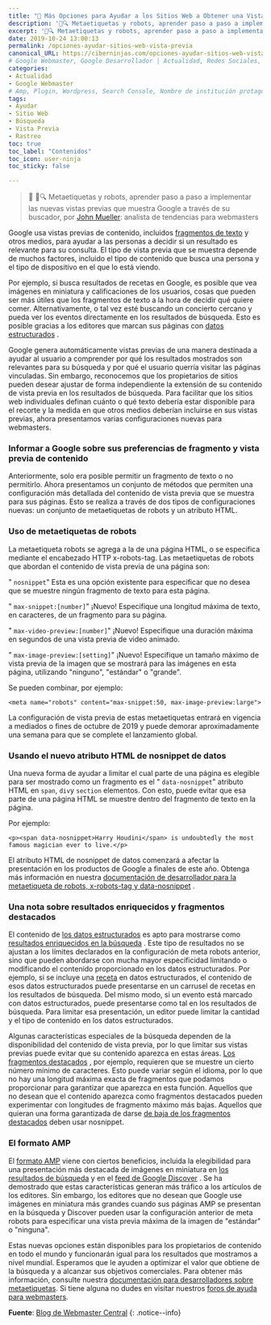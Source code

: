 ```yaml
---
title: "📰 Más Opciones para Ayudar a los Sitios Web a Obtener una Vista Previa de su Contenido en la Búsqueda de Google"
description: '📱🔍 Metaetiquetas y robots, aprender paso a paso a implementar las nuevas vistas previas que muestra Google a través de su buscador, por John Mueller'
excerpt: '📱🔍 Metaetiquetas y robots, aprender paso a paso a implementar las nuevas vistas previas que muestra Google a través de su buscador, por John Mueller'
date: 2019-10-24 13:00:13
permalink: /opciones-ayudar-sitios-web-vista-previa
canonical_URL: https://ciberninjas.com/opciones-ayudar-sitios-web-vista-previa
# Google Webmaster, Google Desarrollador | Actualidad, Redes Sociales, Robótica, Seguridad Informática, Software, SDK Multiplataforma, Educación, Genética
categories:
- Actualidad
- Google Webmaster
# Amp, Plugin, Wordpress, Search Console, Nombre de institución protagonistas de la noticia, de la persona o del software, sistema o SDK.
tags:
- Ayudar
- Sitio Web
- Búsqueda
- Vista Previa
- Rastreo
toc: true
toc_label: "Contenidos"
toc_icon: user-ninja
toc_sticky: false

---
```

> 📰 📱🔍 Metaetiquetas y robots, aprender paso a paso a implementar las nuevas vistas previas que muestra Google a través de su buscador, por [John Mueller](https://twitter.com/johnmu?rel=rel): analista de tendencias para webmasters

Google usa vistas previas de contenido, incluidos [fragmentos de texto](https://support.google.com/webmasters/answer/35624) y otros medios, para ayudar a las personas a decidir si un resultado es relevante para su consulta. El tipo de vista previa que se muestra depende de muchos factores, incluido el tipo de contenido que busca una persona y el tipo de dispositivo en el que lo está viendo.

Por ejemplo, si busca resultados de recetas en Google, es posible que vea imágenes en miniatura y calificaciones de los usuarios, cosas que pueden ser más útiles que los fragmentos de texto a la hora de decidir qué quiere comer. Alternativamente, o tal vez esté buscando un concierto cercano y pueda ver los eventos directamente en los resultados de búsqueda. Esto es posible gracias a los editores que marcan sus páginas con [datos estructurados](https://developers.google.com/search/docs/guides/search-gallery) .

Google genera automáticamente vistas previas de una manera destinada a ayudar al usuario a comprender por qué los resultados mostrados son relevantes para su búsqueda y por qué el usuario querría visitar las páginas vinculadas. Sin embargo, reconocemos que los propietarios de sitios pueden desear ajustar de forma independiente la extensión de su contenido de vista previa en los resultados de búsqueda. Para facilitar que los sitios web individuales definan cuánto o qué texto debería estar disponible para el recorte y la medida en que otros medios deberían incluirse en sus vistas previas, ahora presentamos varias configuraciones nuevas para webmasters.

### Informar a Google sobre sus preferencias de fragmento y vista previa de contenido

Anteriormente, solo era posible permitir un fragmento de texto o no permitirlo. Ahora presentamos un conjunto de métodos que permiten una configuración más detallada del contenido de vista previa que se muestra para sus páginas. Esto se realiza a través de dos tipos de configuraciones nuevas: un conjunto de metaetiquetas de robots y un atributo HTML. 

### Uso de metaetiquetas de robots

La metaetiqueta robots se agrega a la <head> de una página HTML, o se especifica mediante el encabezado HTTP x-robots-tag. Las metaetiquetas de robots que abordan el contenido de vista previa de una página son:

" `nosnippet`"
Esta es una opción existente para especificar que no desea que se muestre ningún fragmento de texto para esta página. 

" `max-snippet:[number]`"
¡Nuevo! Especifique una longitud máxima de texto, en caracteres, de un fragmento para su página.

" `max-video-preview:[number]`"
¡Nuevo! Especifique una duración máxima en segundos de una vista previa de video animado.

" `max-image-preview:[setting]`"
¡Nuevo! Especifique un tamaño máximo de vista previa de la imagen que se mostrará para las imágenes en esta página, utilizando "ninguno", "estándar" o "grande".

Se pueden combinar, por ejemplo:
```
<meta name="robots" content="max-snippet:50, max-image-preview:large">
```

La configuración de vista previa de estas metaetiquetas entrará en vigencia a mediados o fines de octubre de 2019 y puede demorar aproximadamente una semana para que se complete el lanzamiento global.

### Usando el nuevo atributo HTML de nosnippet de datos

Una nueva forma de ayudar a limitar el cual parte de una página es elegible para ser mostrado como un fragmento es el " `data-nosnippet`" atributo HTML en `span`, `div`y `section` elementos. Con esto, puede evitar que esa parte de una página HTML se muestre dentro del fragmento de texto en la página.

Por ejemplo:
```
<p><span data-nosnippet>Harry Houdini</span> is undoubtedly the most famous magician ever to live.</p>
```
El atributo HTML de nosnippet de datos comenzará a afectar la presentación en los productos de Google a finales de este año. Obtenga más información en nuestra [documentación de desarrollador para la metaetiqueta de robots, x-robots-tag y data-nosnippet](https://developers.google.com/search/reference/robots_meta_tag) .

### Una nota sobre resultados enriquecidos y fragmentos destacados

El contenido de [los datos estructurados](https://developers.google.com/search/docs/guides/intro-structured-data) es apto para mostrarse como [resultados enriquecidos en la búsqueda](https://developers.google.com/search/docs/guides/search-gallery) . Este tipo de resultados no se ajustan a los límites declarados en la configuración de meta robots anterior, sino que pueden abordarse con mucha mayor especificidad limitando o modificando el contenido proporcionado en los datos estructurados. Por ejemplo, si se incluye una [receta](https://developers.google.com/search/docs/data-types/recipe) en datos estructurados, el contenido de esos datos estructurados puede presentarse en un carrusel de recetas en los resultados de búsqueda. Del mismo modo, si un evento está marcado con datos estructurados, puede presentarse como tal en los resultados de búsqueda. Para limitar esa presentación, un editor puede limitar la cantidad y el tipo de contenido en los datos estructurados. 

Algunas características especiales de la búsqueda dependen de la disponibilidad del contenido de vista previa, por lo que limitar sus vistas previas puede evitar que su contenido aparezca en estas áreas. [Los fragmentos destacados](https://support.google.com/websearch/answer/9351707) , por ejemplo, requieren que se muestre un cierto número mínimo de caracteres. Esto puede variar según el idioma, por lo que no hay una longitud máxima exacta de fragmentos que podamos proporcionar para garantizar que aparezca en esta función. Aquellos que no desean que el contenido aparezca como fragmentos destacados pueden experimentar con longitudes de fragmento máximo más bajas. Aquellos que quieran una forma garantizada de darse [de baja de los fragmentos destacados](https://support.google.com/webmasters/answer/6229325) deben usar nosnippet.

### El formato AMP

El [formato AMP](https://kutt.it/amp) viene con ciertos beneficios, incluida la elegibilidad para una presentación más destacada de imágenes en miniatura en [los resultados de búsqueda](https://developers.google.com/search/docs/guides/about-amp) y en el [feed de Google Discover](https://support.google.com/webmasters/answer/9046777) . Se ha demostrado que estas características generan más tráfico a los artículos de los editores. Sin embargo, los editores que no desean que Google use imágenes en miniatura más grandes cuando sus páginas AMP se presentan en la búsqueda y Discover pueden usar la configuración anterior de meta robots para especificar una vista previa máxima de la imagen de "estándar" o "ninguna".

Estas nuevas opciones están disponibles para los propietarios de contenido en todo el mundo y funcionarán igual para los resultados que mostramos a nivel mundial. Esperamos que le ayuden a optimizar el valor que obtiene de la búsqueda y a alcanzar sus objetivos comerciales. Para obtener más información, consulte nuestra [documentación para desarrolladores sobre metaetiquetas](https://developers.google.com/search/reference/robots_meta_tag). Si tiene alguna no dudes en visitar nuestros [foros de ayuda para webmasters](https://support.google.com/webmasters/go/community).

**Fuente**: [Blog de Webmaster Central](https://webmasters.googleblog.com/2019/09/more-controls-on-search.html "Más Opciones para Ayudar a los Sitios Web a Obtener una Vista Previa de su Contenido en la Búsqueda de Google")
{: .notice--info}